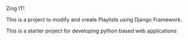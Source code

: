 Zing IT!

This is a project to modify and create Playlists using Django Framework.

This is a starter project for developing python based web applications
